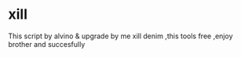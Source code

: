 # xill
This script by alvino &amp; upgrade by me xill denim ,this tools free ,enjoy brother and succesfully
